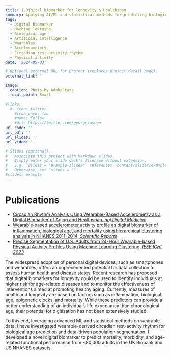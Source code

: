 ```yaml
---
title: 1.Digital biomarker for longevity & Healthspan
summary: Applying AI/ML and statistical methods for predicting biological age and healthspan using wearable data
tags:
  - Digital biomarker
  - Machine learning
  - Biological age
  - Artificial intelligence
  - Wearables
  - Accelerometery
  - Circadian rest-activity rhythm
  - Physical activity
date: '2024-05-03'

# Optional external URL for project (replaces project detail page).
external_link: ''

image:
  caption: Photo by AdobeStock
  focal_point: Smart

#links:
  #- icon: twitter
    #icon_pack: fab
    #name: Follow
    #url: https://twitter.com/georgecushen
url_code: ''
url_pdf: ''
url_slides: ''
url_video: ''

# Slides (optional).
#   Associate this project with Markdown slides.
#   Simply enter your slide deck's filename without extension.
#   E.g. `slides = "example-slides"` references `content/slides/example-slides.md`.
#   Otherwise, set `slides = ""`.
#slides: example
---
```


# Publications
* [Circadian Rhythm Analysis Using Wearable-Based Accelerometry as a Digital Biomarker of Aging and Healthspan, *npj Digital Medicine*](https://jinjoo-shim.github.io/publication/journal0)
* [Wearable‑based accelerometer activity profile as digital biomarker of inflammation, biological age, and mortality using hierarchical clustering analysis in NHANES 2011–2014, *Scientific Reports*](https://jinjoo-shim.github.io/publication/journal1)
* [Precise Segmentation of U.S. Adults from 24-Hour Wearable-based Physical Activity Profiles Using Machine Learning Clustering, *IEEE ICHI 2023*](https://jinjooshim.com/publication/conference1/)


The widespread adoption of personal digital devices, such as smartphones and wearables, offers an unprecedented potential for data collection to assess human health and disease states. Recent research has proposed that digital biomarkers for longevity could be used to identify individuals at higher risk for age-related diseases and to monitor the effectiveness of interventions aimed at promoting healthy aging. Currently, measures of health and longevity are based on factors such as inflammation, biological age, epigenetic clocks, and mortality. While these predictors can provide a better understanding of an individual’s life expectancy than chronological age, their potential for digitization has not been extensively studied.

To this end, leveraging advanced ML and statistical methods on wearable data, I have investigated wearable-derived circadian rest-activity rhythm for biological age prediction and data-driven population segmentation. I developed a novel digital biomarker to predict mortality, morbidity, and age-related functional performance from ~80,000 adults in the UK Biobank and US NHANES datasets. 


